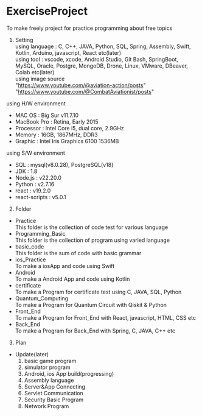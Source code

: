 # ExerciseProject
To make freely project for practice programming about free topics   

1. Setting   
using language : C, C++, JAVA, Python, SQL, Spring, Assembly, Swift, Kotlin, Arduino, javascript, React etc(later)   
using tool : vscode, xcode, Android Studio, Git Bash, SpringBoot, MySQL, Oracle, Postgre, MongoDB, Drone, Linux, VMware, DBeaver, Colab etc(later)   
using image source   
"https://www.youtube.com/@aviation-action/posts"   
"https://www.youtube.com/@CombatAviationist/posts"
 
using H/W environment   
- MAC OS : Big Sur v11.7.10
- MacBook Pro : Retina, Early 2015
- Processor : Intel Core i5, dual core, 2.9GHz
- Memory : 16GB, 1867MHz, DDR3
- Graphic : Intel Iris Graphics 6100 1536MB

using S/W environment   
- SQL : mysql(v8.0.28), PostgreSQL(v18)   
- JDK : 1.8   
- Node.js : v22.20.0
- Python : v2.7.16
- react : v19.2.0
- react-scripts : v5.0.1
   
2. Folder   
- Practice   
  This folder is the collection of code test for various language
- Programming_Basic   
  This folder is the collection of program using varied language
- basic_code  
  This folder is the sum of code with basic grammar
- ios_Practice   
  To make a iosApp and code using Swift   
- Android   
  To make a Android App and code using Kotlin
- certificate   
  To make a Program for certificate test using C, JAVA, SQL, Python
- Quantum_Computing   
  To make a Program for Quantum Circuit with Qiskit & Python
- Front_End   
  To make a Program for Front_End with React, javascript, HTML, CSS etc
- Back_End   
  To make a Program for Back_End with Spring, C, JAVA, C++ etc

3. Plan   
- Update(later)
  1. basic game program
  2. simulator program
  3. Android, ios App build(progressing)
  4. Assembly language
  5. Server&App Connecting
  6. Servlet Communication
  7. Security Basic Program
  8. Network Program
